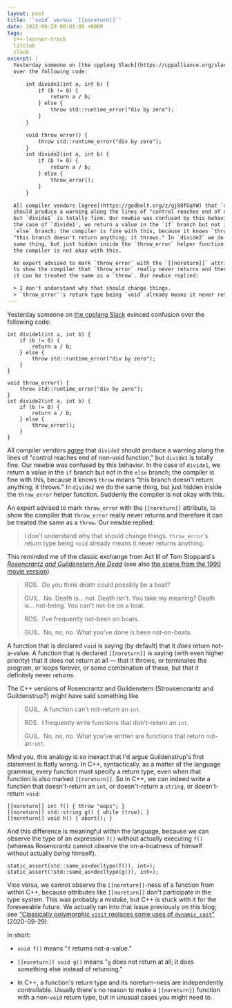 ```yaml
---
layout: post
title: '`void` versus `[[noreturn]]`'
date: 2022-06-29 00:01:00 +0000
tags:
  c++-learner-track
  litclub
  slack
excerpt: |
  Yesterday someone on [the cpplang Slack](https://cppalliance.org/slack/) evinced confusion
  over the following code:

      int divide1(int a, int b) {
          if (b != 0) {
              return a / b;
          } else {
              throw std::runtime_error("div by zero");
          }
      }

      void throw_error() {
          throw std::runtime_error("div by zero");
      }
      int divide2(int a, int b) {
          if (b != 0) {
              return a / b;
          } else {
              throw_error();
          }
      }

  All compiler vendors [agree](https://godbolt.org/z/qj88fGqYW) that `divide2`
  should produce a warning along the lines of "control reaches end of non-void function,"
  but `divide1` is totally fine. Our newbie was confused by this behavior. In
  the case of `divide1`, we return a value in the `if` branch but not in the
  `else` branch; the compiler is fine with this, because it knows `throw` means
  "this branch doesn't return anything; it throws." In `divide2` we do the
  same thing, but just hidden inside the `throw_error` helper function. Suddenly
  the compiler is not okay with this.

  An expert advised to mark `throw_error` with the `[[noreturn]]` attribute,
  to show the compiler that `throw_error` really never returns and therefore
  it can be treated the same as a `throw`. Our newbie replied:

  > I don't understand why that should change things.
  > `throw_error`'s return type being `void` already means it never returns anything.
---
```


Yesterday someone on [the cpplang Slack](https://cppalliance.org/slack/) evinced confusion
over the following code:

    int divide1(int a, int b) {
        if (b != 0) {
            return a / b;
        } else {
            throw std::runtime_error("div by zero");
        }
    }

    void throw_error() {
        throw std::runtime_error("div by zero");
    }
    int divide2(int a, int b) {
        if (b != 0) {
            return a / b;
        } else {
            throw_error();
        }
    }

All compiler vendors [agree](https://godbolt.org/z/qj88fGqYW) that `divide2`
should produce a warning along the lines of "control reaches end of non-void function,"
but `divide1` is totally fine. Our newbie was confused by this behavior. In
the case of `divide1`, we return a value in the `if` branch but not in the
`else` branch; the compiler is fine with this, because it knows `throw` means
"this branch doesn't return anything; it throws." In `divide2` we do the
same thing, but just hidden inside the `throw_error` helper function. Suddenly
the compiler is not okay with this.

An expert advised to mark `throw_error` with the `[[noreturn]]` attribute,
to show the compiler that `throw_error` really never returns and therefore
it can be treated the same as a `throw`. Our newbie replied:

> I don't understand why that should change things.
> `throw_error`'s return type being `void` already means it never returns anything.

This reminded me of the classic exchange from Act III of Tom Stoppard's
[_Rosencrantz and Guildenstern Are Dead_](https://archive.org/details/rosencrantzguild0000stop_p9t9/page/79/mode/1up)
(see also [the scene from the 1990 movie version](https://www.youtube.com/watch?v=SEZvh5rVnPo&t=70s)).

> ROS.&nbsp; Do you think death could possibly be a boat?
>
> GUIL.&nbsp; No. Death is... not. Death isn't. You take my meaning?
> Death is... not-being. You can't not-be on a boat.
>
> ROS.&nbsp; I've frequently not-been on boats.
>
> GUIL.&nbsp; No, no, no. What you've done is been not-on-boats.

A function that is declared `void` is saying (by default) that it _does_ return
not-a-value. A function that is declared `[[noreturn]]` is saying (with even higher priority)
that it does not return at all — that it throws, or terminates the program, or
loops forever, or some combination of these, but that it definitely never _returns_.

The C++ versions of Rosencrantz and Guildenstern (Strousencrantz and Guildenstrup?)
might have said something like

> GUIL.&nbsp; A function can't not-return an `int`.
>
> ROS.&nbsp; I frequently write functions that don't-return an `int`.
>
> GUIL.&nbsp; No, no, no. What you've written are functions that return not-an-`int`.

Mind you, this analogy is so inexact that I'd argue Guildenstrup's first statement is flatly wrong.
In C++, syntactically, as a matter of the language grammar, every function must specify a return type,
even when that function is also marked `[[noreturn]]`. So in C++, we can indeed write a function
that doesn't-return an `int`, or doesn't-return a `string`, or doesn't-return `void`:

    [[noreturn]] int f() { throw "oops"; }
    [[noreturn]] std::string g() { while (true); }
    [[noreturn]] void h() { abort(); }

And this difference is meaningful within the language, because we can observe the type of
an expression `f()` without actually executing `f()` (whereas Rosencrantz
cannot observe the on-a-boatness of himself without actually _being_ himself).

    static_assert(std::same_as<decltype(f()), int>);
    static_assert(!std::same_as<decltype(g()), int>);

Vice versa, we cannot observe the `[[noreturn]]`-ness of a function from within C++,
because attributes like `[[noreturn]]` don't participate in the type system. This was
probably a mistake, but C++ is stuck with it for the foreseeable future.
We actually ran into that issue previously on this blog; see
["Classically polymorphic `visit` replaces some uses of `dynamic_cast`"](/blog/2020/09/29/oop-visit/) (2020-09-29).

In short:

- `void f()` means "`f` returns not-a-value."

- `[[noreturn]] void g()` means "`g` does not return at all; it does something else instead of returning."

- In C++, a function's return type and its noreturn-ness are independently controllable.
    Usually there's no reason to make a `[[noreturn]]` function with a non-`void` return type,
    but in unusual cases you might need to.
